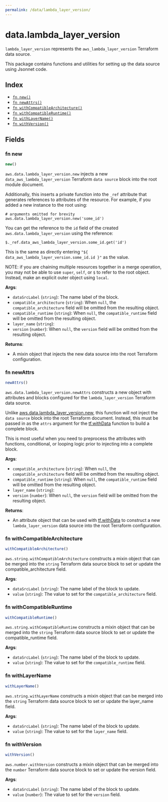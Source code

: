 ```yaml
---
permalink: /data/lambda_layer_version/
---
```


# data.lambda_layer_version

`lambda_layer_version` represents the `aws_lambda_layer_version` Terraform data source.



This package contains functions and utilities for setting up the data source using Jsonnet code.


## Index

* [`fn new()`](#fn-new)
* [`fn newAttrs()`](#fn-newattrs)
* [`fn withCompatibleArchitecture()`](#fn-withcompatiblearchitecture)
* [`fn withCompatibleRuntime()`](#fn-withcompatibleruntime)
* [`fn withLayerName()`](#fn-withlayername)
* [`fn withVersion()`](#fn-withversion)

## Fields

### fn new

```ts
new()
```


`aws.data.lambda_layer_version.new` injects a new `data_aws_lambda_layer_version` Terraform `data source`
block into the root module document.

Additionally, this inserts a private function into the `_ref` attribute that generates references to attributes of the
resource. For example, if you added a new instance to the root using:

    # arguments omitted for brevity
    aws.data.lambda_layer_version.new('some_id')

You can get the reference to the `id` field of the created `aws.data.lambda_layer_version` using the reference:

    $._ref.data_aws_lambda_layer_version.some_id.get('id')

This is the same as directly entering `"${ data_aws_lambda_layer_version.some_id.id }"` as the value.

NOTE: if you are chaining multiple resources together in a merge operation, you may not be able to use `super`, `self`,
or `$` to refer to the root object. Instead, make an explicit outer object using `local`.

**Args**:
  - `dataSrcLabel` (`string`): The name label of the block.
  - `compatible_architecture` (`string`):  When `null`, the `compatible_architecture` field will be omitted from the resulting object.
  - `compatible_runtime` (`string`):  When `null`, the `compatible_runtime` field will be omitted from the resulting object.
  - `layer_name` (`string`): 
  - `version` (`number`):  When `null`, the `version` field will be omitted from the resulting object.

**Returns**:
- A mixin object that injects the new data source into the root Terraform configuration.


### fn newAttrs

```ts
newAttrs()
```


`aws.data.lambda_layer_version.newAttrs` constructs a new object with attributes and blocks configured for the `lambda_layer_version`
Terraform data source.

Unlike [aws.data.lambda_layer_version.new](#fn-lambdalayerversionnew), this function will not inject the `data source`
block into the root Terraform document. Instead, this must be passed in as the `attrs` argument for the
[tf.withData](https://github.com/tf-libsonnet/core/tree/main/docs#fn-withdata) function to build a complete block.

This is most useful when you need to preprocess the attributes with functions, conditional, or looping logic prior to
injecting into a complete block.

**Args**:
  - `compatible_architecture` (`string`):  When `null`, the `compatible_architecture` field will be omitted from the resulting object.
  - `compatible_runtime` (`string`):  When `null`, the `compatible_runtime` field will be omitted from the resulting object.
  - `layer_name` (`string`): 
  - `version` (`number`):  When `null`, the `version` field will be omitted from the resulting object.

**Returns**:
  - An attribute object that can be used with [tf.withData](https://github.com/tf-libsonnet/core/tree/main/docs#fn-withdata) to construct a new `lambda_layer_version` data source into the root Terraform configuration.


### fn withCompatibleArchitecture

```ts
withCompatibleArchitecture()
```

`aws.string.withCompatibleArchitecture` constructs a mixin object that can be merged into the `string`
Terraform data source block to set or update the compatible_architecture field.



**Args**:
  - `dataSrcLabel` (`string`): The name label of the block to update.
  - `value` (`string`): The value to set for the `compatible_architecture` field.


### fn withCompatibleRuntime

```ts
withCompatibleRuntime()
```

`aws.string.withCompatibleRuntime` constructs a mixin object that can be merged into the `string`
Terraform data source block to set or update the compatible_runtime field.



**Args**:
  - `dataSrcLabel` (`string`): The name label of the block to update.
  - `value` (`string`): The value to set for the `compatible_runtime` field.


### fn withLayerName

```ts
withLayerName()
```

`aws.string.withLayerName` constructs a mixin object that can be merged into the `string`
Terraform data source block to set or update the layer_name field.



**Args**:
  - `dataSrcLabel` (`string`): The name label of the block to update.
  - `value` (`string`): The value to set for the `layer_name` field.


### fn withVersion

```ts
withVersion()
```

`aws.number.withVersion` constructs a mixin object that can be merged into the `number`
Terraform data source block to set or update the version field.



**Args**:
  - `dataSrcLabel` (`string`): The name label of the block to update.
  - `value` (`number`): The value to set for the `version` field.
